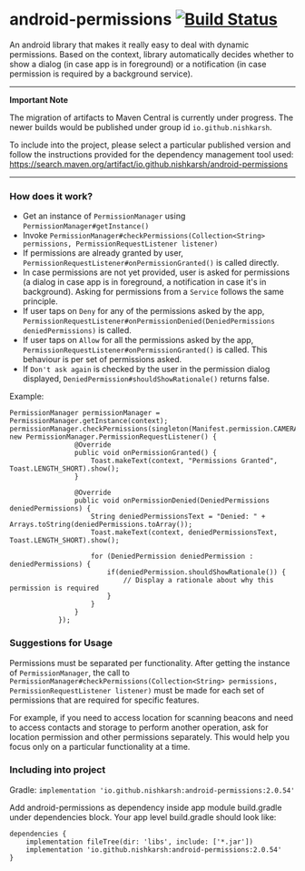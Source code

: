 # android-permissions [![Build Status](https://travis-ci.org/nishkarsh/android-permissions.svg?branch=master)](https://travis-ci.org/nishkarsh/android-permissions)
An android library that makes it really easy to deal with dynamic permissions. Based on the context, library automatically decides whether to show a dialog (in case app is in foreground) or a notification (in case permission is required by a background service).

---
**Important Note**

The migration of artifacts to Maven Central is currently under progress. The newer builds would be published under group id `io.github.nishkarsh`.

To include into the project, please select a particular published version and follow the instructions provided for the dependency management tool used: https://search.maven.org/artifact/io.github.nishkarsh/android-permissions

---

### How does it work?
- Get an instance of `PermissionManager` using `PermissionManager#getInstance()`
- Invoke `PermissionManager#checkPermissions(Collection<String> permissions, PermissionRequestListener listener)`
- If permissions are already granted by user, `PermissionRequestListener#onPermissionGranted()` is called directly.
- In case permissions are not yet provided, user is asked for permissions (a dialog in case app is in foreground, a notification in case it's in background). Asking for permissions from a `Service` follows the same principle.
- If user taps on `Deny` for any of the permissions asked by the app, `PermissionRequestListener#onPermissionDenied(DeniedPermissions deniedPermissions)` is called.
- If user taps on `Allow` for all the permissions asked by the app, `PermissionRequestListener#onPermissionGranted()` is called. This behaviour is per set of permissions asked.
- If `Don't ask again` is checked by the user in the permission dialog displayed, `DeniedPermission#shouldShowRationale()`  returns false.

Example:
```
PermissionManager permissionManager = PermissionManager.getInstance(context);
permissionManager.checkPermissions(singleton(Manifest.permission.CAMERA), new PermissionManager.PermissionRequestListener() {
                @Override
                public void onPermissionGranted() {
                    Toast.makeText(context, "Permissions Granted", Toast.LENGTH_SHORT).show();
                }

                @Override
                public void onPermissionDenied(DeniedPermissions deniedPermissions) {
                    String deniedPermissionsText = "Denied: " + Arrays.toString(deniedPermissions.toArray());
                    Toast.makeText(context, deniedPermissionsText, Toast.LENGTH_SHORT).show();
                    
                    for (DeniedPermission deniedPermission : deniedPermissions) {
                        if(deniedPermission.shouldShowRationale()) {
                            // Display a rationale about why this permission is required
                        }
                    }
                }
            });
```

### Suggestions for Usage
Permissions must be separated per functionality. After getting the instance of `PermissionManager`, the call to `PermissionManager#checkPermissions(Collection<String> permissions, PermissionRequestListener listener)` must be made for each set of permissions that are required for specific features. 

For example, if you need to access location for scanning beacons and need to access contacts and storage to perform another operation, ask for location permission and other permissions separately. This would help you focus only on a particular functionality at a time.

### Including into project

Gradle: `implementation 'io.github.nishkarsh:android-permissions:2.0.54'`

Add android-permissions as dependency inside app module build.gradle under dependencies block. Your app level build.gradle should look like:

```
dependencies {
    implementation fileTree(dir: 'libs', include: ['*.jar'])
    implementation 'io.github.nishkarsh:android-permissions:2.0.54'
}
```
